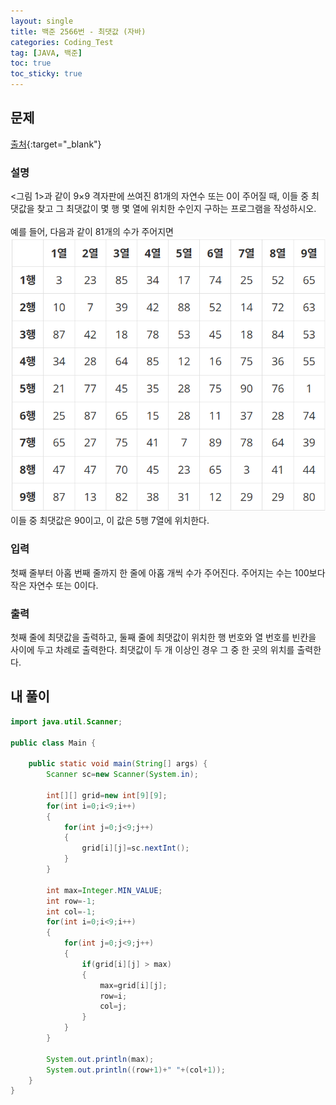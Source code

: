 ```yaml
---
layout: single
title: 백준 2566번 - 최댓값 (자바)
categories: Coding_Test
tag: [JAVA, 백준]
toc: true
toc_sticky: true
---
```


## 문제
[출처](https://www.acmicpc.net/problem/2566){:target="_blank"}
### 설명
<그림 1>과 같이 9×9 격자판에 쓰여진 81개의 자연수 또는 0이 주어질 때, 이들 중 최댓값을 찾고 그 최댓값이 몇 행 몇 열에 위치한 수인지 구하는 프로그램을 작성하시오. <br/>
<br/>
예를 들어, 다음과 같이 81개의 수가 주어지면 <br/>
![그림 1](/assets/images/0418.png)
<br/>
이들 중 최댓값은 90이고, 이 값은 5행 7열에 위치한다.

### 입력
첫째 줄부터 아홉 번째 줄까지 한 줄에 아홉 개씩 수가 주어진다. 주어지는 수는 100보다 작은 자연수 또는 0이다.

### 출력
첫째 줄에 최댓값을 출력하고, 둘째 줄에 최댓값이 위치한 행 번호와 열 번호를 빈칸을 사이에 두고 차례로 출력한다. 최댓값이 두 개 이상인 경우 그 중 한 곳의 위치를 출력한다.

## 내 풀이
```java
import java.util.Scanner;

public class Main {

	public static void main(String[] args) {
		Scanner sc=new Scanner(System.in);
		
		int[][] grid=new int[9][9];
		for(int i=0;i<9;i++)
		{
			for(int j=0;j<9;j++)
			{
				grid[i][j]=sc.nextInt();
			}
		}
		
		int max=Integer.MIN_VALUE;
		int row=-1;
		int col=-1;
		for(int i=0;i<9;i++)
		{
			for(int j=0;j<9;j++)
			{
				if(grid[i][j] > max)
				{
					max=grid[i][j];
					row=i;
					col=j;
				}
			}
		}
		
		System.out.println(max);
		System.out.println((row+1)+" "+(col+1));
	}
}
```
